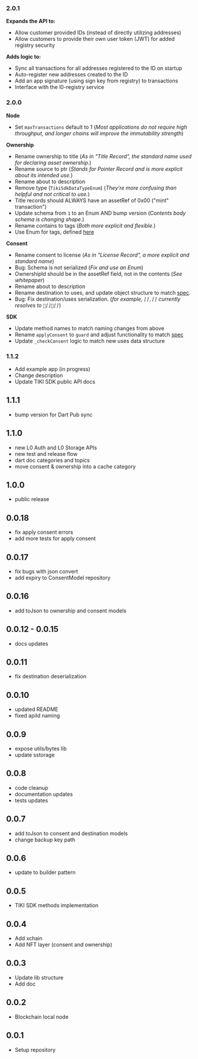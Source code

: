 ### 2.0.1
**Expands the API to:**
- Allow customer provided IDs (instead of directly utilizing addresses)
- Allow customers to provide their own user token (JWT) for added registry security

**Adds logic to:**
- Sync all transactions for all addresses registered to the ID on startup
- Auto-register new addresses created to the ID
- Add an app signature (using sign key from registry) to transactions
- Interface with the l0-registry service

### 2.0.0
**Node**
- Set `maxTransactions` default to 1 (_Most applications do not require high throughput, and longer chains will improve the immutability strength_)

**Ownership**
- Rename ownership to title (_As in "Title Record", the standard name used for declaring asset ownership._)
- Rename source to ptr (_Stands for Pointer Record and is more explicit about its intended use._)
- Rename about to description
- Remove type (`TikiSdkDataTypeEnum`) (_They're more confusing than helpful and not critical to use._)
- Title records should ALWAYS have an assetRef of 0x00 ("mint" transaction")
- Update schema from `1` to an Enum AND bump version (_Contents body schema is changing shape._)
- Rename contains to tags (_Both more explicit and flexible._)
- Use Enum for tags, defined [here](https://docs.mytiki.com/docs/adding-tags)

**Consent**
- Rename consent to license (_As in "License Record", a more explicit and standard name_)
- Bug: Schema is not serialized (_Fix and use an Enum_)
- OwnershipId should be in the assetRef field, not in the contents (_See whitepaper_)
- Rename about to description
- Rename destination to uses, and update object structure to match [spec](https://docs.mytiki.com/docs/specifying-terms-and-usage).
- Bug: Fix destination/uses serialization. (_for example, `[],[]` currently resolves to `[][]`_)

**SDK**
- Update method names to match naming changes from above
- Rename `applyConsent` to `guard` and adjust functionality to match [spec](https://docs.mytiki.com/docs/enforce-license)
- Update `_checkConsent` logic to match new uses data structure

### 1.1.2

* Add example app (in progress)
* Change description
* Update TIKI SDK public API docs

## 1.1.1

* bump version for Dart Pub sync

## 1.1.0

* new L0 Auth and L0 Storage APIs
* new test and release flow
* dart doc categories and topics
* move consent & ownership into a cache category

## 1.0.0

* public release

## 0.0.18

* fix apply consent errors
* add more tests for apply consent

## 0.0.17

* fix bugs with json convert
* add expiry to ConsentModel repository

## 0.0.16

* add toJson to ownership and consent models

## 0.0.12 - 0.0.15

* docs updates

## 0.0.11

* fix destination deserialization

## 0.0.10
* updated README
* fixed apiId naming

## 0.0.9
* expose utils/bytes lib
* update sstorage 

## 0.0.8

* code cleanup
* documentation updates
* tests updates

## 0.0.7

* add toJson to consent and destination models
* change backup key path

## 0.0.6

* update to builder pattern

## 0.0.5

* TIKI SDK methods implementation
## 0.0.4

* Add xchain
* Add NFT layer (consent and ownership)
## 0.0.3

* Update lib structure
* Add doc
## 0.0.2

* Blockchain local node
## 0.0.1

* Setup repository
